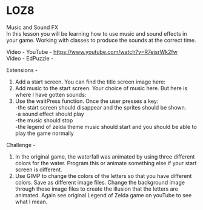 # LOZ8
Music and Sound FX  
In this lesson you will be learning how to use music and sound effects in your game.  Working with classes to produce the sounds at the correct time.

Video - YouTube - https://www.youtube.com/watch?v=R7eisrWk2fw  
Video - EdPuzzle -  

Extensions -  
1. Add a start screen.  You can find the title screen image here: 
2. Add music to the start screen.  Your choice of music here.  But here is where I have gotten sounds: 
3. Use the waitPress function.  Once the user presses a key:  
  -the start screen should disappear and the sprites should be shown.  
  -a sound effect should play  
  -the music should stop  
  -the legend of zelda theme music should start and you should be able to play the game normally  
  
Challenge -
1. In the original game, the waterfall was animated by using three different colors for the water.  Program this or animate something else if your start screen is different.
2. Use GIMP to change the colors of the letters so that you have different colors.  Save as different image files.  Change the background image through these image files to create the illusion that the letters are animated.  Again see original Legend of Zelda game on youTube to see what I mean.
